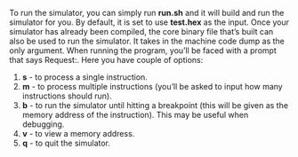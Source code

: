 To run the simulator, you can simply run **run.sh** and it will build and run the simulator
for you. By default, it is set to use **test.hex** as the input. Once your simulator has
already been compiled, the core binary file that’s built can also be used to run the
simulator. It takes in the machine code dump as the only argument.
When running the program, you’ll be faced with a prompt that says Request:. Here
you have couple of options:
1. **s** - to process a single instruction.
2. **m** - to process multiple instructions (you’ll be asked to input how many instructions should run).
3. **b** - to run the simulator until hitting a breakpoint (this will be given as the memory
address of the instruction). This may be useful when debugging.
4. **v** - to view a memory address.
5. **q** - to quit the simulator.
